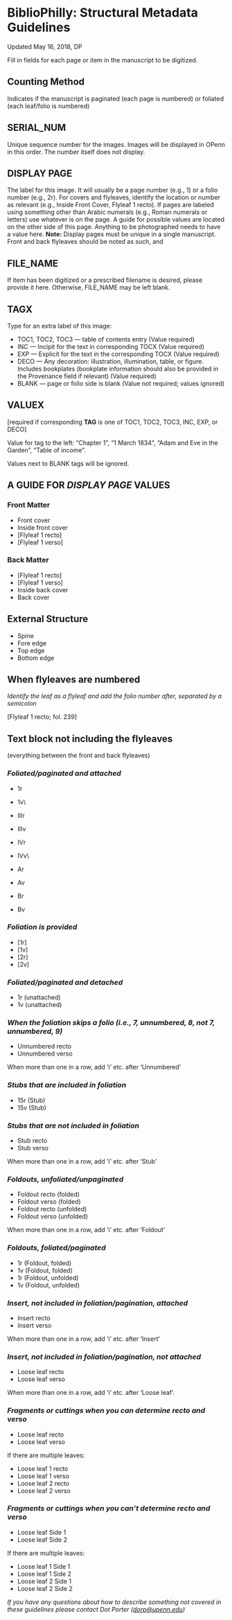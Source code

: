 <!-- DOCUMENT HISTORY:
  this markdown file was generated with pandoc v. 2.8 on 20200624
  input source: docx, exported from this GoogleDoc:
  https://docs.google.com/document/d/1HzfYAgNuJaRKXcZ1rYE-0hS5_TxidWDNLN6X2cVFpAM/edit?usp=sharing

  markdown headings, lists, and other formatting conventions are supplied manually
  subsequently re-generated as GitHub-flavored Markdown, again with pandoc
  this fixes rendering of tables and other document formatting on GitHub
-->

# BiblioPhilly: Structural Metadata Guidelines

Updated May 16, 2018, DP

Fill in fields for each page or item in the manuscript to be digitized.

## Counting Method

Indicates if the manuscript is paginated (each page is numbered) or
foliated (each leaf/folio is numbered)

## SERIAL\_NUM

Unique sequence number for the images. Images will be displayed in OPenn
in this order. The number itself does not display.

## DISPLAY PAGE

The label for this image. It will usually be a page number (e.g., 1) or
a folio number (e.g., 2r). For covers and flyleaves, identify the
location or number as relevant (e.g., Inside Front Cover, Flyleaf 1
recto). If pages are labeled using something other than Arabic numerals
(e.g., Roman numerals or letters) use whatever is on the page. A guide
for possible values are located on the other side of this page. Anything
to be photographed needs to have a value here. **Note:** Display pages
must be unique in a single manuscript. Front and back flyleaves should
be noted as such, and

## FILE\_NAME

If item has been digitized or a prescribed filename is desired, please
provide it here. Otherwise, FILE\_NAME may be left blank.

## TAGX

Type for an extra label of this image:

  - TOC1, TOC2, TOC3 — table of contents entry (Value required)
  - INC — Incipit for the text in corresponding TOCX (Value required)
  - EXP — Explicit for the text in the corresponding TOCX (Value
    required)
  - DECO — Any decoration: illustration, illumination, table, or figure.
    Includes bookplates (bookplate information should also be provided
    in the Provenance field if relevant) (Value required)
  - BLANK — page or folio side is blank (Value not required; values
    ignored)

## VALUEX

\[required if corresponding **TAG** is one of TOC1, TOC2, TOC3, INC,
EXP, or DECO\]

Value for tag to the left: “Chapter 1”, “1 March 1834”, “Adam and Eve in
the Garden”, “Table of income”.

Values next to BLANK tags will be ignored.

## A GUIDE FOR *DISPLAY PAGE* VALUES

### Front Matter

  - Front cover
  - Inside front cover
  - \[Flyleaf 1 recto\]
  - \[Flyleaf 1 verso\]

### Back Matter

  - \[Flyleaf 1 recto\]
  - \[Flyleaf 1 verso\]
  - Inside back cover
  - Back cover

## External Structure

  - Spine
  - Fore edge
  - Top edge
  - Bottom edge

## When flyleaves are numbered

*Identify the leaf as a flyleaf and add the folio number after,
separated by a semicolon*

\[Flyleaf 1 recto; fol. 239\]

## Text block not including the flyleaves

(everything between the front and back flyleaves)

### *Foliated/paginated and attached*

  - 1r
  - 1v\

  - IIIr
  - IIIv
  - IVr
  - IVv\

  - Ar
  - Av
  - Br
  - Bv

<!-- I'm uncertain what the progression from Arabic to Roman to Alpha is supposed to signify. irc -->

### *Foliation is provided*

  - \[1r\]
  - \[1v\]
  - \[2r\]
  - \[2v\]

### *Foliated/paginated and detached*

  - 1r (unattached)
  - 1v (unattached)

### *When the foliation skips a folio (i.e., 7, unnumbered, 8, not 7, unnumbered, 9)*

  - Unnumbered recto
  - Unnumbered verso

When more than one in a row, add ‘i’ etc. after ‘Unnumbered’

### *Stubs that are included in foliation*

  - 15r (Stub)
  - 15v (Stub)

### *Stubs that are not included in foliation*

  - Stub recto
  - Stub verso

When more than one in a row, add ‘i’ etc. after ‘Stub’

### *Foldouts, unfoliated/unpaginated*

  - Foldout recto (folded)
  - Foldout verso (folded)
  - Foldout recto (unfolded)
  - Foldout verso (unfolded)

When more than one in a row, add ‘i’ etc. after ‘Foldout’

### *Foldouts, foliated/paginated*

  - 1r (Foldout, folded)
  - 1v (Foldout, folded)
  - 1r (Foldout, unfolded)
  - 1v (Foldout, unfolded)

### *Insert, not included in foliation/pagination, attached*

  - Insert recto
  - Insert verso

When more than one in a row, add ‘i’ etc. after ‘Insert’

### *Insert, not included in foliation/pagination, not attached*

  - Loose leaf recto
  - Loose leaf verso

When more than one in a row, add ‘i’ etc. after ‘Loose leaf’.

### *Fragments or cuttings when you can determine recto and verso*

  - Loose leaf recto
  - Loose leaf verso

If there are multiple leaves:

  - Loose leaf 1 recto
  - Loose leaf 1 verso
  - Loose leaf 2 recto
  - Loose leaf 2 verso

### *Fragments or cuttings when you can’t determine recto and verso*

  - Loose leaf Side 1
  - Loose leaf Side 2

If there are multiple leaves:

  - Loose leaf 1 Side 1
  - Loose leaf 1 Side 2
  - Loose leaf 2 Side 1
  - Loose leaf 2 Side 2

*If you have any questions about how to describe something not covered
in these guidelines please contact Dot Porter (dorp@upenn.edu)*
